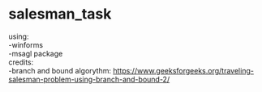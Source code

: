 # salesman_task
using:\
-winforms\
-msagl package\
credits:\
-branch and bound algorythm: https://www.geeksforgeeks.org/traveling-salesman-problem-using-branch-and-bound-2/

